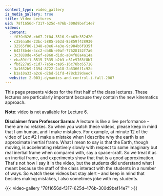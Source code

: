 ```yaml
---
content_type: video_gallery
is_media_gallery: true
title: Video Lectures
uid: 78f1656d-f317-625d-476b-300d9bef14e7
videos:
  content:
  - f039d826-cb67-2f04-3516-9cb63e352d20
  - c356aa0e-23bc-5885-563d-85859f428930
  - 32565f80-1348-e0e6-4a3e-9c984b6f935f
  - 642f8b4e-4cc2-da8b-e9af-77628152f7a6
  - 3c3888de-45ef-e968-d1dc-a04f88a4a14a
  - eba89ff1-8515-7335-b2b3-e31e9763f8b7
  - fbd227a5-c1d7-7e5a-ca95-16c78bc65718
  - 3a1632b9-1394-8722-2a18-2a3366f1c92c
  - b1a10a33-a2c6-d2bd-51fd-478cb29deec7
  website: 2-003j-dynamics-and-control-i-fall-2007
---
```


This page presents videos for the first half of the class lectures. These lectures are particularly important because they contain the new kinematics approach.

**Note**: video is not available for Lecture 6.

**Disclaimer from Professor Sarma**: A lecture is like a live performance – there are no retakes. So when you watch these videos, please keep in mind that I am human, and I make mistakes. For example, at minute 12 of the video of Lec #2 I make a mistake when I describe why the earth is an approximate inertial frame. What I mean to say is that the Earth, though moving, is accelerating relatively slowly with respect to some imaginary but real inertial frame when compared with, say a space-craft. So we treat it as an inertial frame, and experiments show that that is a good approximation. That's not how I say it in the video, but the students did understand what I meant because the staff of the class interact with the students in a number of ways. So watch these videos but stay alert – and keep in mind that besides making mistakes, I also sometimes joke with my students.

{{< video-gallery "78f1656d-f317-625d-476b-300d9bef14e7" >}}


